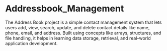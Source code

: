 # Addressbook_Management
The Address Book project is a simple contact management system that lets users add, view, search, update, and delete contact details like name, phone, email, and address. Built using concepts like arrays, structures, and file handling, it helps in learning data storage, retrieval, and real-world application development.
